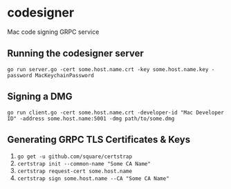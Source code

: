# codesigner
Mac code signing GRPC service

## Running the codesigner server

`go run server.go -cert some.host.name.crt -key some.host.name.key -password MacKeychainPassword`

## Signing a DMG

`go run client.go -cert some.host.name.crt -developer-id "Mac Developer ID" -address some.host.name:5001 -dmg path/to/some.dmg`

## Generating GRPC TLS Certificates & Keys

1. `go get -u github.com/square/certstrap`
1. `certstrap init --common-name "Some CA Name"`
1. `certstrap request-cert some.host.name`
1. `certstrap sign some.host.name --CA "Some CA Name"`
